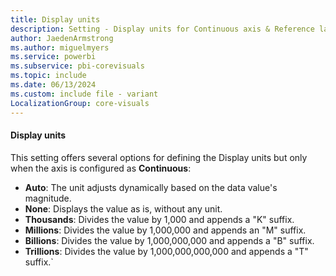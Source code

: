 ```yaml
---
title: Display units
description: Setting - Display units for Continuous axis & Reference labels
author: JaedenArmstrong
ms.author: miguelmyers
ms.service: powerbi
ms.subservice: pbi-corevisuals
ms.topic: include
ms.date: 06/13/2024
ms.custom: include file - variant
LocalizationGroup: core-visuals
---
```

#### Display units

This setting offers several options for defining the Display units but only when the axis is configured as **Continuous**:

- **Auto**: The unit adjusts dynamically based on the data value's magnitude.
- **None**: Displays the value as is, without any unit.
- **Thousands**: Divides the value by 1,000 and appends a "K" suffix.
- **Millions**: Divides the value by 1,000,000 and appends an "M" suffix.
- **Billions**: Divides the value by 1,000,000,000 and appends a "B" suffix.
- **Trillions**: Divides the value by 1,000,000,000,000 and appends a "T" suffix.`
